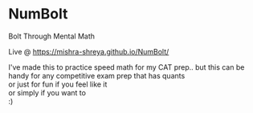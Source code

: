 # NumBolt
Bolt Through Mental Math

Live @ https://mishra-shreya.github.io/NumBolt/

I've made this to practice speed math for my CAT prep.. but this can be handy for any competitive exam prep that has quants \
or just for fun if you feel like it \
or simply if you want to \
:)
